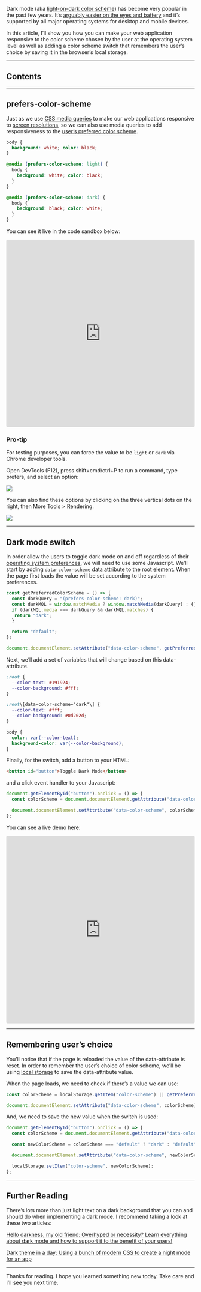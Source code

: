 Dark mode (aka [light-on-dark color scheme](https://en.wikipedia.org/wiki/Light-on-dark_color_scheme)) has become very popular in the past few years. It’s [arguably easier on the eyes and battery](https://www.popsci.com/night-dark-mode-design/) and it’s supported by all major operating systems for desktop and mobile devices.

In this article, I’ll show you how you can make your web application responsive to the color scheme chosen by the user at the operating system level as well as adding a color scheme switch that remembers the user’s choice by saving it in the browser’s local storage.

* * *

## Contents

* * *

## prefers-color-scheme

Just as we use [CSS media queries](https://developer.mozilla.org/en-US/docs/Web/CSS/Media_Queries/Using_media_queries#Media_features) to make our web applications responsive to [screen resolutions](https://developer.mozilla.org/en-US/docs/Web/CSS/@media/width), so we can also use media queries to add responsiveness to the [user’s preferred color scheme](https://developer.mozilla.org/en-US/docs/Web/CSS/@media/prefers-color-scheme).

```css
body {
  background: white; color: black;
}

@media (prefers-color-scheme: light) {
  body {
    background: white; color: black;
  }
}

@media (prefers-color-scheme: dark) {
  body {
    background: black; color: white;
  }
}
```

You can see it live in the code sandbox below:

<iframe src="https://codesandbox.io/embed/m9fkn?view=editor+%2B+preview&module=%2Findex.html"
     style="width:100%; height: 500px; border:0; border-radius: 4px; overflow:hidden;"
     title="dark-mode"
     allow="accelerometer; ambient-light-sensor; camera; encrypted-media; geolocation; gyroscope; hid; microphone; midi; payment; usb; vr; xr-spatial-tracking"
     sandbox="allow-forms allow-modals allow-popups allow-presentation allow-same-origin allow-scripts"
   ></iframe>

### Pro-tip

For testing purposes, you can force the value to be `light` or `dark` via Chrome developer tools.

Open DevTools (F12), press shift+cmd/ctrl+P to run a command, type prefers, and select an option:

![](https://cdn-images-1.medium.com/max/800/1*5eJs27JNXUoE3NzEsMzF2w.png)

You can also find these options by clicking on the three vertical dots on the right, then More Tools > Rendering.

![](https://cdn-images-1.medium.com/max/800/1*2gtFwZzo-LNNUUFUyXGBYQ.png)

* * *

## Dark mode switch

In order allow the users to toggle dark mode on and off regardless of their [operating system preferences](https://web.dev/prefers-color-scheme/#activating-dark-mode-in-the-operating-system), we will need to use some Javascript.
We’ll start by adding `data-color-scheme` [data attribute](https://developer.mozilla.org/en-US/docs/Learn/HTML/Howto/Use_data_attributes) to the [root element](https://developer.mozilla.org/en-US/docs/Web/API/Document/documentElement). When the page first loads the value will be set according to the system preferences.

```javascript
const getPreferredColorScheme = () => {
  const darkQuery = "(prefers-color-scheme: dark)";
  const darkMQL = window.matchMedia ? window.matchMedia(darkQuery) : {};
  if (darkMQL.media === darkQuery && darkMQL.matches) {
   return "dark";
  }

  return "default";
};

document.documentElement.setAttribute("data-color-scheme", getPreferredColorScheme());
```

Next, we’ll add a set of variables that will change based on this data-attribute.

```css
:root {
  --color-text: #191924;
  --color-background: #fff;
}

:root\[data-color-scheme="dark"\] {
  --color-text: #fff;
  --color-background: #0d202d;
}

body {
  color: var(--color-text);
  background-color: var(--color-background);
}
```

Finally, for the switch, add a button to your HTML:

```html
<button id="button">Toggle Dark Mode</button>
```

and a click event handler to your Javascript:

```javascript
document.getElementById("button").onclick = () => {
  const colorScheme = document.documentElement.getAttribute("data-color-scheme");

  document.documentElement.setAttribute("data-color-scheme", colorScheme === "default" ? "dark" : "default");
};
```

You can see a live demo here:

<iframe src="https://codesandbox.io/embed/seche?view=editor+%2B+preview&module=%2Fsrc%2Findex.js"
     style="width:100%; height: 500px; border:0; border-radius: 4px; overflow:hidden;"
     title="dark-mode-toggle"
     allow="accelerometer; ambient-light-sensor; camera; encrypted-media; geolocation; gyroscope; hid; microphone; midi; payment; usb; vr; xr-spatial-tracking"
     sandbox="allow-forms allow-modals allow-popups allow-presentation allow-same-origin allow-scripts"
   ></iframe>

* * *

## Remembering user’s choice

You’ll notice that if the page is reloaded the value of the data-attribute is reset. In order to remember the user’s choice of color scheme, we’ll be using [local storage](https://developer.mozilla.org/en-US/docs/Web/API/Window/localStorage) to save the data-attribute value.

When the page loads, we need to check if there’s a value we can use:

```javascript
const colorScheme = localStorage.getItem("color-scheme") || getPreferredColorScheme();

document.documentElement.setAttribute("data-color-scheme", colorScheme);
```

And, we need to save the new value when the switch is used:

```javascript
document.getElementById("button").onclick = () => {
  const colorScheme = document.documentElement.getAttribute("data-color-scheme");

  const newColorScheme = colorScheme === "default" ? "dark" : "default";

  document.documentElement.setAttribute("data-color-scheme", newColorScheme);

  localStorage.setItem("color-scheme", newColorScheme);
};
```

* * *

## Further Reading

There’s lots more than just light text on a dark background that you can and should do when implementing a dark mode. I recommend taking a look at these two articles:

[Hello darkness, my old friend: Overhyped or necessity? Learn everything about dark mode and how to support it to the benefit of your users!](https://medium.com/dev-channel/hello-darkness-my-old-friend-48a97ab4379a)

[Dark theme in a day: Using a bunch of modern CSS to create a night mode for an app](https://medium.com/@mwichary/dark-theme-in-a-day-3518dde2955a)

* * *

Thanks for reading. I hope you learned something new today. Take care and I’ll see you next time.
